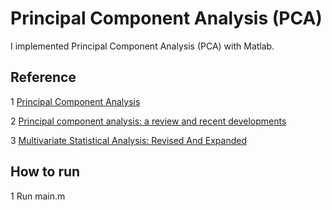# Principal Component Analysis (PCA)

I implemented Principal Component Analysis (PCA) with Matlab.




## Reference
1 [Principal Component Analysis](http://cda.psych.uiuc.edu/statistical_learning_course/Jolliffe%20I.%20Principal%20Component%20Analysis%20(2ed.,%20Springer,%202002)(518s)_MVsa_.pdf)

2 [Principal component analysis: a review and recent developments](https://www.ncbi.nlm.nih.gov/pmc/articles/PMC4792409/)

3 [Multivariate Statistical Analysis: Revised And Expanded](https://www.amazon.com/Multivariate-Statistical-Analysis-Statistics-Monographs/dp/0824747135)


## How to run
1 Run main.m